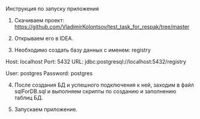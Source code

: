 Инструкция по запуску приложения

1. Скачиваем проект:
   https://github.com/VladimirKolontsov/test_task_for_respak/tree/master

2. Открываем его в IDEA.

3. Необходимо создать базу данных с именем: registry

Host: localhost
Port: 5432
URL: jdbc:postgresql://localhost:5432/registry

User: postgres
Password: postgres

4. После создания БД и успешного подключения к ней, заходим в файл sqlForDB.sql и выполняем скрипты по созданию
   и заполнению таблиц БД.

5. Запускаем приложение.


